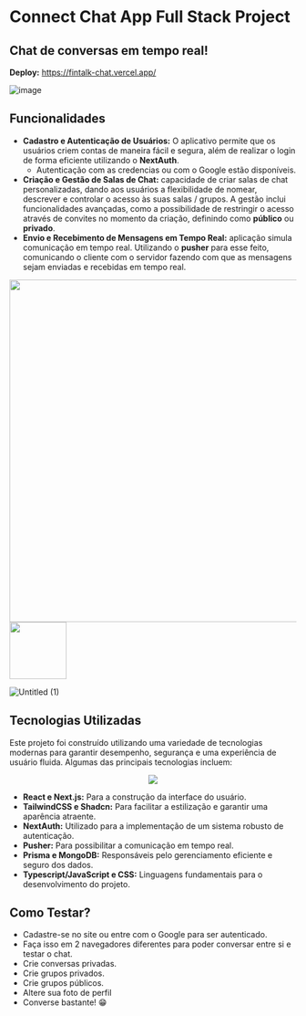 # Connect Chat App Full Stack Project

## Chat de conversas em tempo real!

**Deploy:** https://fintalk-chat.vercel.app/

![image](https://github.com/ugabb/fintalk-chat/assets/76067595/0743cca4-8205-429c-949f-14ba0d2317ae)


## **Funcionalidades**

- **Cadastro e Autenticação de Usuários:** O aplicativo permite que os usuários criem contas de maneira fácil e segura, além de realizar o login de forma eficiente utilizando o **NextAuth**.
    - Autenticação com as credencias ou com o Google estão disponíveis.
- **Criação e Gestão de Salas de Chat:**  capacidade de criar salas de chat personalizadas, dando aos usuários a flexibilidade de nomear, descrever e controlar o acesso às suas salas / grupos. A gestão inclui funcionalidades avançadas, como a possibilidade de restringir o acesso através de convites no momento da criação, definindo como **público** ou **privado**.
- **Envio e Recebimento de Mensagens em Tempo Real:** aplicação simula comunicação em tempo real. Utilizando o **pusher** para esse feito, comunicando o cliente com o servidor fazendo com que as mensagens sejam enviadas e recebidas em tempo real.

<p float="left">
  <img src="https://github.com/ugabb/fintalk-chat/blob/main/public/homepage-mac.png" width="600" />
  <img src="https://github.com/ugabb/fintalk-chat/blob/main/public/homepage-phone.png" width="100" /> 
</p>

![Untitled (1)](https://github.com/ugabb/fintalk-chat/assets/76067595/26ae2765-44c2-47a3-83c1-b252b2a660ad)


## **Tecnologias Utilizadas**

Este projeto foi construído utilizando uma variedade de tecnologias modernas para garantir desempenho, segurança e uma experiência de usuário fluida. Algumas das principais tecnologias incluem:

 <p align="center">
  <a href="https://skillicons.dev">
    <img src="https://skillicons.dev/icons?i=nextjs,react,tailwindcss,prisma,mongodb,html,css,javascript,typescript" />
  </a>
</p>


- **React e Next.js:** Para a construção da interface do usuário.
- **TailwindCSS e Shadcn:** Para facilitar a estilização e garantir uma aparência atraente.
- **NextAuth:** Utilizado para a implementação de um sistema robusto de autenticação.
- **Pusher:** Para possibilitar a comunicação em tempo real.
- **Prisma e MongoDB:** Responsáveis pelo gerenciamento eficiente e seguro dos dados.
- **Typescript/JavaScript e CSS:** Linguagens fundamentais para o desenvolvimento do projeto.

## Como Testar?
- Cadastre-se no site ou entre com o Google para ser autenticado.
- Faça isso em 2 navegadores diferentes para poder conversar entre si e testar o chat.
- Crie conversas privadas.
- Crie grupos privados.
- Crie grupos públicos.
- Altere sua foto de perfil
- Converse bastante! 😁
